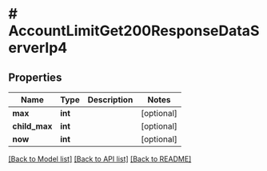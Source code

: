 # # AccountLimitGet200ResponseDataServerIp4

## Properties

Name | Type | Description | Notes
------------ | ------------- | ------------- | -------------
**max** | **int** |  | [optional]
**child_max** | **int** |  | [optional]
**now** | **int** |  | [optional]

[[Back to Model list]](../../README.md#models) [[Back to API list]](../../README.md#endpoints) [[Back to README]](../../README.md)
